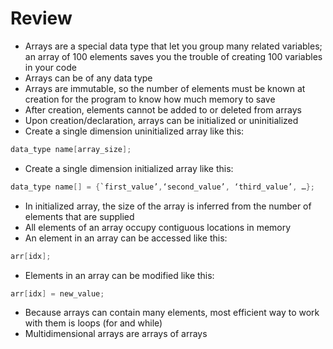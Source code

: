 # Review

- Arrays are a special data type that let you group many related variables; an array of 100 elements saves you the trouble of creating 100 variables in your code
- Arrays can be of any data type
- Arrays are immutable, so the number of elements must be known at creation for the program to know how much memory to save
- After creation, elements cannot be added to or deleted from arrays
- Upon creation/declaration, arrays can be initialized or uninitialized
- Create a single dimension uninitialized array like this:
```c
data_type name[array_size];
````
- Create a single dimension initialized array like this:
```c
data_type name[] = {`first_value’,‘second_value’, ‘third_value’, …};
````
- In initialized array, the size of the array is inferred from the number of elements that are supplied
- All elements of an array occupy contiguous locations in memory
- An element in an array can be accessed like this:
```c
arr[idx];
````
- Elements in an array can be modified like this: 
```c
arr[idx] = new_value;
````
- Because arrays can contain many elements, most efficient way to work with them is loops (for and while)
- Multidimensional arrays are arrays of arrays